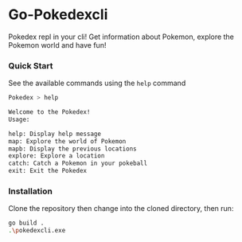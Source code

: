 # Go-Pokedexcli

Pokedex repl in your cli! Get information about Pokemon, explore the Pokemon world and have fun!

### Quick Start

See the available commands using the `help` command

```bash
Pokedex > help

Welcome to the Pokedex!
Usage:

help: Display help message
map: Explore the world of Pokemon
mapb: Display the previous locations
explore: Explore a location
catch: Catch a Pokemon in your pokeball
exit: Exit the Pokedex
```

### Installation

Clone the repository then change into the cloned directory, then run:

```bash
go build .
.\pokedexcli.exe
```
